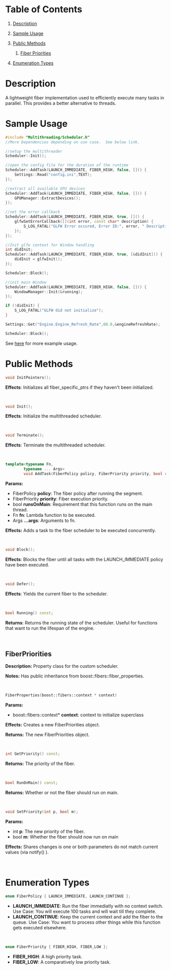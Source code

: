 # Table of Contents
1. [Description](#description)

2. [Sample Usage](#sample-usage)

3. [Public Methods](#public-methods)

     1. [Fiber Priorities](#fiberpriorities)

4. [Enumeration Types](#enumeration-types)

# Description
A lightweight fiber implementation used to efficiently execute many tasks in parallel.  This provides a better alternative to threads.

# Sample Usage

```C++
#include "Multithreading/Scheduler.h"
//More Dependencies depending on use case.  See below link.

//setup the multithreader
Scheduler::Init();

//open the config file for the duration of the runtime
Scheduler::AddTask(LAUNCH_IMMEDIATE, FIBER_HIGH, false, []() {
	Settings::Read("config.ini",TEXT);
});

//extract all available GPU devices
Scheduler::AddTask(LAUNCH_IMMEDIATE, FIBER_HIGH, false, []() {
	GPUManager::ExtractDevices();
});

//set the error callback
Scheduler::AddTask(LAUNCH_IMMEDIATE, FIBER_HIGH, true, []() {
	glfwSetErrorCallback([](int error, const char* description) {
		S_LOG_FATAL("GLFW Error occured, Error ID:", error, " Description:", description);
	});
});

//Init glfw context for Window handling
int didInit;
Scheduler::AddTask(LAUNCH_IMMEDIATE, FIBER_HIGH, true, [&didInit]() {
	didInit = glfwInit();
});

Scheduler::Block();

//init main Window
Scheduler::AddTask(LAUNCH_IMMEDIATE, FIBER_HIGH, false, []() {
	WindowManager::Init(&running);
});

if (!didInit) {
	S_LOG_FATAL("GLFW did not initialize");
}

Settings::Get("Engine.Engine_Refresh_Rate",60.0,&engineRefreshRate);

Scheduler::Block();
```

See [here](https://github.com/Behemyth/Soul-Engine/blob/master/Source%20Files/Engine%20Core/SoulCore.cpp) for more example usage.

# Public Methods 

```C++
void InitPointers();
```
**Effects**: Initializes all fiber_specific_ptrs if they haven't been initialized.

<br>

```C++
void Init();
```
**Effects**: Initialize the multithreaded scheduler.

<br>

```C++
void Terminate();
```
**Effects**: Terminate the multithreaded scheduler.

<br>

```C++
template<typename Fn,
		typename ... Args>
		void AddTask(FiberPolicy policy, FiberPriority priority, bool runsOnMain, Fn && fn, Args && ... args);
```
**Params:**
- FiberPolicy **policy**: The fiber policy after running the segment.
- FiberPriority **priority**: Fiber execution priority.
- bool **runsOnMain**: Requirement that this function runs on the main thread.
- Fn **fn**: Lambda function to be executed.
- Args **...args**: Arguments to fn.

**Effects:** Adds a task to the fiber scheduler to be executed concurrently.

<br>

```C++
void Block();
```
**Effects**: Blocks the fiber until all tasks with the LAUNCH_IMMEDIATE policy have been executed.

<br>

```C++
void Defer();
```
**Effects**: Yields the current fiber to the scheduler.

<br>

```C++
bool Running() const;
```
**Returns**: Returns the running state of the scheduler. Useful for functions that want to run the lifespan of the engine.

<br>

## FiberPriorities
**Description:** Property class for the custom scheduler.

**Notes:** Has public inheritance from boost::fibers::fiber_properties.

<br>

```C++
FiberProperties(boost::fibers::context * context)
```
**Params:**
 - boost::fibers::context* **context**: context to initialize superclass

**Effects:** Creates a new FiberPriorities object.

**Returns:** The new FiberPriorities object.

<br>

```C++
int GetPriority() const;
```

**Returns:** The priority of the fiber.

<br>

```C++
bool RunOnMain() const;
```

**Returns:** Whether or not the fiber should run on main.

<br>

```C++
void SetPriority(int p, bool m);
```
**Params:**
- int **p**: The new priority of the fiber.
- bool **m**: Whether the fiber should now run on main

**Effects:** Shares changes is one or both parameters do not match current values (via notify() ).

<br>

# Enumeration Types

```C++
enum FiberPolicy { LAUNCH_IMMEDIATE, LAUNCH_CONTINUE };
```
- **LAUNCH_IMMEDIATE**: Run the fiber immediatly with no context switch.
Use Case: You will execute 100 tasks and will wait till they complete.
- **LAUNCH_CONTINUE**: Keep the current context and add the fiber to the queue.
Use Case: You want to process other things while this function gets executed elsewhere.

<br>

```C++
enum FiberPriority { FIBER_HIGH, FIBER_LOW };
```
- **FIBER_HIGH**: A high priority task.
- **FIBER_LOW**: A comparatively low priority task.

